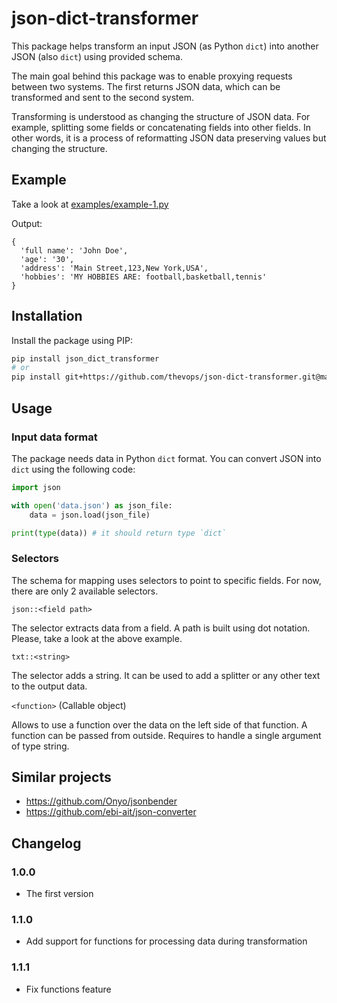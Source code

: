 # json-dict-transformer


This package helps transform an input JSON (as Python `dict`) into another
JSON (also `dict`) using provided schema.

The main goal behind this package was to enable proxying requests between
two systems. The first returns JSON data, which can be transformed and sent
to the second system.

Transforming is understood as changing the structure of JSON data.
For example, splitting some fields or concatenating fields into other fields.
In other words, it is a process of reformatting JSON data preserving values
but changing the structure.

## Example

Take a look at [examples/example-1.py](examples/example-1.py)

Output:
```
{
  'full name': 'John Doe',
  'age': '30',
  'address': 'Main Street,123,New York,USA',
  'hobbies': 'MY HOBBIES ARE: football,basketball,tennis'
}
```

## Installation

Install the package using PIP:
```sh
pip install json_dict_transformer
# or
pip install git+https://github.com/thevops/json-dict-transformer.git@master
```

## Usage

### Input data format

The package needs data in Python `dict` format. You can convert JSON into `dict`
using the following code:

```python
import json

with open('data.json') as json_file:
    data = json.load(json_file)

print(type(data)) # it should return type `dict`
```

### Selectors

The schema for mapping uses selectors to point to specific fields.
For now, there are only 2 available selectors.

`json::<field path>`

The selector extracts data from a field. A path is built using dot
notation. Please, take a look at the above example.


`txt::<string>`

The selector adds a string. It can be used to add a splitter or
any other text to the output data.


`<function>` (Callable object)

Allows to use a function over the data on the left side of that function.
A function can be passed from outside.
Requires to handle a single argument of type string.


## Similar projects

- https://github.com/Onyo/jsonbender
- https://github.com/ebi-ait/json-converter


## Changelog

### 1.0.0

- The first version

### 1.1.0

- Add support for functions for processing data during transformation

### 1.1.1

- Fix functions feature
